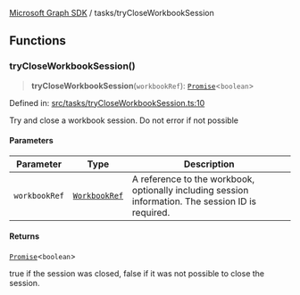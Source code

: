 [Microsoft Graph SDK](../README.md) / tasks/tryCloseWorkbookSession

## Functions

### tryCloseWorkbookSession()

> **tryCloseWorkbookSession**(`workbookRef`): [`Promise`](https://developer.mozilla.org/docs/Web/JavaScript/Reference/Global_Objects/Promise)\<`boolean`\>

Defined in: [src/tasks/tryCloseWorkbookSession.ts:10](https://github.com/Future-Secure-AI/microsoft-graph/blob/main/src/tasks/tryCloseWorkbookSession.ts#L10)

Try and close a workbook session. Do not error if not possible

#### Parameters

| Parameter | Type | Description |
| ------ | ------ | ------ |
| `workbookRef` | [`WorkbookRef`](../WorkbookRef.md#workbookref) | A reference to the workbook, optionally including session information. The session ID is required. |

#### Returns

[`Promise`](https://developer.mozilla.org/docs/Web/JavaScript/Reference/Global_Objects/Promise)\<`boolean`\>

true if the session was closed, false if it was not possible to close the session.
